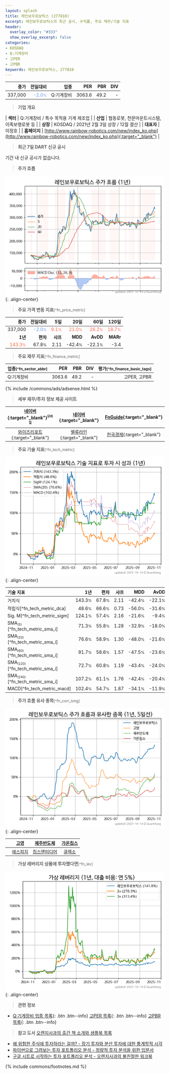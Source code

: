 ```yaml
---
layout: splash
title: 레인보우로보틱스 (277810)
excerpt: 레인보우로보틱스의 최근 공시, 수익률, 주요 재무/기술 지표
header:
  overlay_color: "#333"
  show_overlay_excerpt: false
categories:
- KOSDAQ
- Q:기계장비
- 고PER
- 고PBR
keywords: 레인보우로보틱스, 277810
---
```


| **종가** | **전일대비** | **업종** | **PER** | **PBR** | **DIV** |
| -------: | -----------: | -------: | ------: | ------: | ------: |
| 337,000 | <span style="color: cornflowerblue">-2.0<small>%</small></span> | Q:기계장비 | 3063.6 | 49.2 | - |

<!-- more -->


> **기업 개요**<a id="company"></a>

| <span style="white-space:nowrap;">**섹터**</span> | Q:기계장비 / 특수 목적용 기계 제조업 |
| <span style="white-space:nowrap;">**산업**</span> | 협동로봇, 천문마운트시스템, 이족보행로봇 등 |
| <span style="white-space:nowrap;">**상장**</span> | KOSDAQ / 2021년 2월 3일 상장 / 12월 결산 |
| <span style="white-space:nowrap;">**대표자**</span> | 이정호 |
| <span style="white-space:nowrap;">**홈페이지**</span> | [http://www.rainbow-robotics.com/new/index_ko.php](http://www.rainbow-robotics.com/new/index_ko.php){:target="_blank"} |


> **최근 7일 DART 신규 공시**<a id="dart"></a>

기간 내 신규 공시가 없습니다.


> **주가 흐름**<a id="price"></a>

![277810](/stock/images/277810.png){: .align-center}


> **주요 가격 변동 지표**<small>[^fn_price_metric]</small>

| **종가** | **전일대비** | **5일** | **20일** | **60일** | **120일** |
| -------: | -----------: | ------: | -------: | -------: | --------: |
| 337,000 | <span style="color: cornflowerblue">-2.0<small>%</small></span> | <span style="color: tomato">9.1<small>%</small></span> | <span style="color: tomato">21.0<small>%</small></span> | <span style="color: tomato">26.2<small>%</small></span> | <span style="color: tomato">18.7<small>%</small></span> |
| **1년** | **편차** | **샤프** | **MDD** | **AvDD** | **MARr** |
| <span style="color: tomato">143.3<small>%</small></span> | 67.8<small>%</small> | 2.11 | -42.4<small>%</small> | -22.1<small>%</small> | -3.4 |


> **주요 재무 지표**<small>[^fn_finance_metric]</small>

| **업종**<small>[^fn_sector_abbr]</small> | **PER** | **PBR** | **DIV** | **평가**<small>[^fn_finance_basic_tags]</small> |
| :--------------------------------------- | ------: | ------: | ------: | ----------------------------------------------: |
| Q:기계장비 | 3063.6 | 49.2 | - | 고PER, 고PBR |



{% include /commons/ads/adsense.html %}

> **세부 재무/투자 정보 제공 사이트**

| [네이버](https://m.stock.naver.com/domestic/stock/277810/finance/summary){:target="_blank"}<sup><small>모바일</small></sup> | [네이버](https://finance.naver.com/item/coinfo.naver?code=277810){:target="_blank"} | [FnGuide](https://comp.fnguide.com/SVO2/ASP/SVD_Invest.asp?gicode=A277810&MenuYn=Y){:target="_blank"} |
| :---: | :---: | :---: |
| [와이즈리포트](https://comp.wisereport.co.kr/company/c1040001.aspx?cmp_cd=277810){:target="_blank"} | [밸류라인](https://www.valueline.co.kr/finance/summary/277810){:target="_blank"} | [한국경제](https://markets.hankyung.com/stock/277810/financial-summary){:target="_blank"} |


> **주요 기술 지표**<small>[^fn_tech_metric]</small>


![277810](/stock/images/277810_tech.png){: .align-center}

| **기술 지표** | **1년** | **편차** | **샤프** | **MDD** | **AvDD** |
| :------------ | ------: | -----------: | -------: | ------: | -------: |
| 거치식 | 143.3<small>%</small> | 67.8<small>%</small> | 2.11 | -42.4<small>%</small> | -22.1<small>%</small> |
| 적립식[^fn_tech_metric_dca] | 48.6<small>%</small> | 66.6<small>%</small> | 0.73 | -56.0<small>%</small> | -31.6<small>%</small> |
| Sig. M[^fn_tech_metric_sigm] | 124.1<small>%</small> | 57.4<small>%</small> | 2.16 | -21.6<small>%</small> | -9.4<small>%</small> |
| SMA<small><sub>(5)</sub></small>[^fn_tech_metric_sma_i] | 71.3<small>%</small> | 55.8<small>%</small> | 1.28 | -32.9<small>%</small> | -18.0<small>%</small> |
| SMA<small><sub>(20)</sub></small>[^fn_tech_metric_sma_i] | 76.6<small>%</small> | 58.9<small>%</small> | 1.30 | -48.0<small>%</small> | -21.6<small>%</small> |
| SMA<small><sub>(60)</sub></small>[^fn_tech_metric_sma_i] | 91.7<small>%</small> | 58.6<small>%</small> | 1.57 | -47.5<small>%</small> | -23.6<small>%</small> |
| SMA<small><sub>(120)</sub></small>[^fn_tech_metric_sma_i] | 72.7<small>%</small> | 60.8<small>%</small> | 1.19 | -43.4<small>%</small> | -24.0<small>%</small> |
| SMA<small><sub>(240)</sub></small>[^fn_tech_metric_sma_i] | 107.2<small>%</small> | 61.1<small>%</small> | 1.76 | -42.4<small>%</small> | -20.4<small>%</small> |
| MACD[^fn_tech_metric_macd] | 102.4<small>%</small> | 54.7<small>%</small> | 1.87 | -34.1<small>%</small> | -11.9<small>%</small> |


> **주가 흐름 유사 종목**<a id="corr"></a><small>[^fn_corr_long]</small>

![277810](/stock/images/277810_corr.png){: .align-center}

|       | [고영](/098460/) | [제주반도체](/080220/) | [가온칩스](/399720/) |
| :---: | :------------------------------------: | :------------------------------------: | :------------------------------------: |
|       | [에스피지](/058610/) | [칩스앤미디어](/094360/) | [큐렉소](/060280/) |


> **가상 레버리지 상품에 투자했다면**<a id="2x"></a><small>[^fn_lev]</small>

![277810](/stock/images/277810_2x.png){: .align-center}


> **관련 정보**

- [Q:기계장비 업종 목록](/stats/sector/kosdaq_업종_기계장비_종목/){: .btn .btn--info} [고PER 목록](/fn/fn_high_per/){: .btn .btn--info} [고PBR 목록](/fn/fn_high_pbr/){: .btn .btn--info}

> **참고 도서** [오렌지사과의 출간 책 소개와 샘플북 목록](https://kongdori.tistory.com/691)

- [왜 위험한 주식에 투자하라는 걸까? - 장기 투자와 분산 투자에 대한 통계학적 시각](https://kongdori.tistory.com/421)
- [파이썬으로 그려보는 투자 포트폴리오 분석  - 정량적 투자 분석을 위한 입문서](https://kongdori.tistory.com/643)
- [구글 시트로 시작하는 투자 포트폴리오 분석 - 오렌지사과의 불친절한 워크북](https://kongdori.tistory.com/449)


{% include commons/footnotes.md %}